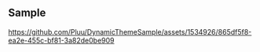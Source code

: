 ## Sample

https://github.com/Pluu/DynamicThemeSample/assets/1534926/865df5f8-ea2e-455c-bf81-3a82de0be909
